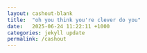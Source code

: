 ```yaml
---
layout: cashout-blank
title:  "oh you think you're clever do you"
date:   2025-06-24 11:22:11 +1000
categories: jekyll update
permalink: /cashout
---
```

 